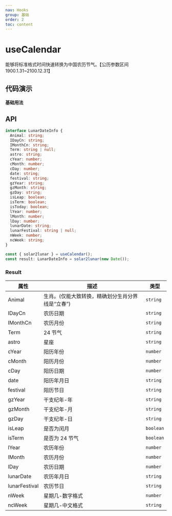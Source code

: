 ```yaml
---
nav: Hooks
group: 基础
order: 2
toc: content
---
```


# useCalendar

能够将标准格式时间快速转换为中国农历节气。【公历参数区间 1900.1.31~2100.12.31】

## 代码演示

#### 基础用法

<code src="./demo/basic.tsx"></code>

## API

```typescript
interface LunarDateInfo {
  Animal: string;
  IDayCn: string;
  IMonthCn: string;
  Term: string | null;
  astro: string;
  cYear: number;
  cMonth: number;
  cDay: number;
  date: string;
  festival: string;
  gzYear: string;
  gzMonth: string;
  gzDay: string;
  isLeap: boolean;
  isTerm: boolean;
  isToday: boolean;
  lYear: number;
  lMonth: number;
  lDay: number;
  lunarDate: string;
  lunarFestival: string | null;
  nWeek: number;
  ncWeek: string;
}

const { solar2lunar } = useCalendar();
const result: LunarDateInfo = solar2lunar(new Date());
```

### Result

| 属性          | 描述                                             | 类型      |
| ------------- | ------------------------------------------------ | --------- |
| Animal        | 生肖。(仅能大致转换，精确划分生肖分界线是“立春”) | `string`  |
| IDayCn        | 农历日期                                         | `string`  |
| IMonthCn      | 农历月份                                         | `string`  |
| Term          | 24 节气                                          | `string`  |
| astro         | 星座                                             | `string`  |
| cYear         | 阳历年份                                         | `number`  |
| cMonth        | 阳历月份                                         | `number`  |
| cDay          | 阳历日期                                         | `number`  |
| date          | 阳历年月日                                       | `string`  |
| festival      | 阳历节日                                         | `string`  |
| gzYear        | 干支纪年-年                                      | `string`  |
| gzMonth       | 干支纪年-月                                      | `string`  |
| gzDay         | 干支纪年-日                                      | `string`  |
| isLeap        | 是否为闰月                                       | `boolean` |
| isTerm        | 是否为 24 节气                                   | `boolean` |
| lYear         | 农历年份                                         | `number`  |
| lMonth        | 农历月份                                         | `number`  |
| lDay          | 农历日期                                         | `number`  |
| lunarDate     | 农历年月日                                       | `string`  |
| lunarFestival | 农历节日                                         | `string`  |
| nWeek         | 星期几-数字格式                                  | `number`  |
| ncWeek        | 星期几-中文格式                                  | `string`  |
